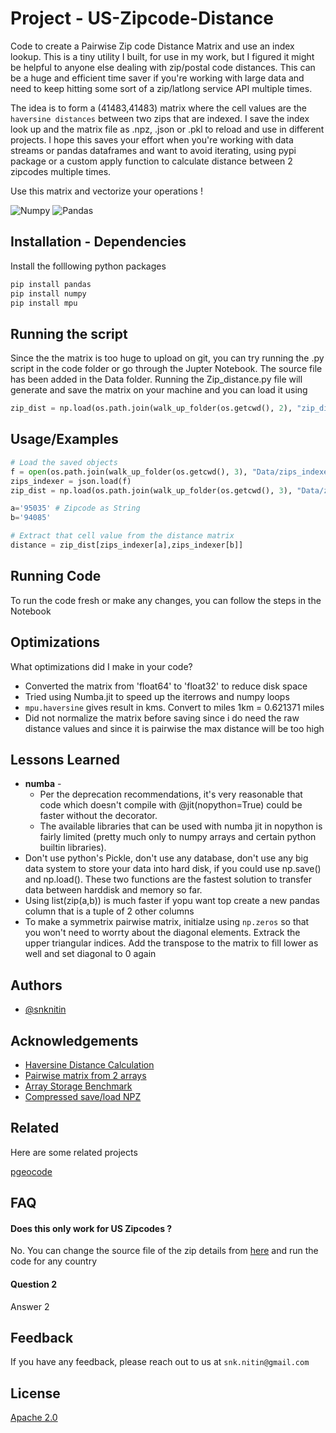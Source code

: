 # Project - US-Zipcode-Distance


Code to create a Pairwise Zip code Distance Matrix and use an index lookup. This is a tiny utility I built, for use in my work, but I figured it might be helpful to anyone else dealing with zip/postal code distances. This can be a huge and efficient time saver if you're working with large data and need to keep hitting some sort of a zip/latlong service API multiple times. 

The idea is to form a (41483,41483) matrix where the cell values are the `haversine distances` between two zips that are indexed. I save the index look up and the matrix file as .npz, .json or .pkl to reload and use in different projects. I hope this saves your effort when you're working with data streams or pandas dataframes and want to avoid iterating, using pypi package or a custom apply function to calculate distance between 2 zipcodes multiple times.

Use this matrix and vectorize your operations !

![Numpy](https://img.shields.io/badge/numpy-%23013243.svg?style=for-the-badge&logo=numpy&logoColor=white)
![Pandas](https://img.shields.io/badge/pandas-%23150458.svg?style=for-the-badge&logo=pandas&logoColor=white)

## Installation - Dependencies

Install the folllowing python packages

```python
pip install pandas
pip install numpy
pip install mpu
```

## Running the script

Since the the matrix is too huge to upload on git, you can try running the .py script in the code folder or go through the Jupter Notebook. The source file has been added in the Data folder. Running the Zip_distance.py file will generate and save the matrix on your machine and you can load it using

```python
zip_dist = np.load(os.path.join(walk_up_folder(os.getcwd(), 2), "zip_dist.npz"))['arr_0']
```

    
## Usage/Examples

```python
# Load the saved objects
f = open(os.path.join(walk_up_folder(os.getcwd(), 3), "Data/zips_indexer.json"))
zips_indexer = json.load(f)
zip_dist = np.load(os.path.join(walk_up_folder(os.getcwd(), 3), "Data/zip_dist.npz"))['arr_0']

a='95035' # Zipcode as String
b='94085'

# Extract that cell value from the distance matrix
distance = zip_dist[zips_indexer[a],zips_indexer[b]]

```

## Running Code

To run the code fresh or make any changes, you can follow the steps in the Notebook


## Optimizations

What optimizations did I make in your code? 

* Converted the matrix from 'float64' to 'float32' to reduce disk space
* Tried using Numba.jit to speed up the iterrows and numpy loops
* `mpu.haversine` gives result in kms. Convert to miles 1km = 0.621371 miles
* Did not normalize the matrix before saving since i do need the raw distance values and since it is pairwise the max distance will be too high


## Lessons Learned


* **numba** - 
    * Per the deprecation recommendations, it's very reasonable that code which doesn't compile with @jit(nopython=True) could be faster without the decorator.
    * The available libraries that can be used with numba jit in nopython is fairly limited (pretty much only to numpy arrays and certain python builtin libraries).   
* Don't use python's Pickle, don't use any database, don't use any big data system to store your data into hard disk, if you could use np.save() and np.load(). These two functions are the fastest solution to transfer data between harddisk and memory so far.
* Using list(zip(a,b)) is much faster if yopu want top create a new pandas column that is a tuple of 2 other columns
* To make a symmetrix pairwise matrix, initialze using `np.zeros` so that you won't need to worrty about the diagonal elements. Extrack the upper triangular indices. Add the transpose to the matrix to fill lower as well and set diagonal to 0 again

## Authors

- [@snknitin](https://www.github.com/snknitin)


## Acknowledgements

 - [Haversine Distance Calculation](https://stackoverflow.com/questions/19412462/getting-distance-between-two-points-based-on-latitude-longitude)
 - [Pairwise matrix from 2 arrays](https://stackoverflow.com/questions/9704565/populate-numpy-matrix-from-the-difference-of-two-vectors/9704775#9704775)
 - [Array Storage Benchmark](https://github.com/mverleg/array_storage_benchmark)
 - [Compressed save/load NPZ](https://stackoverflow.com/questions/18231135/load-compressed-data-npz-from-file-using-numpy-load/44693995)



## Related

Here are some related projects

[pgeocode](https://pypi.org/project/pgeocode/)


## FAQ

#### Does this only work for US Zipcodes ? 

No. You can change the source file of the zip details from [here](https://github.com/symerio/postal-codes-data/tree/master/data/geonames) and run the code for any country

#### Question 2

Answer 2



## Feedback

If you have any feedback, please reach out to us at `snk.nitin@gmail.com` 


## License

[Apache 2.0](https://choosealicense.com/licenses/apache-2.0/)





